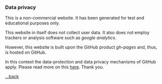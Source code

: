 ### Data privacy

This is a non-commercial website. It has been generated for test and educational
purposes only.

This website in itself does not collect user data. It also does not employ
trackers or analysis software such as _google analytics_.

However, this website is built upon the GitHub product _gh-pages_ and, thus, is
hosted on GitHub.

In this context the data-protection and data privacy mechanisms of GitHub apply.
Please read more on this
[here](https://help.github.com/articles/github-privacy-statement/). Thank you.

[...back](/)
